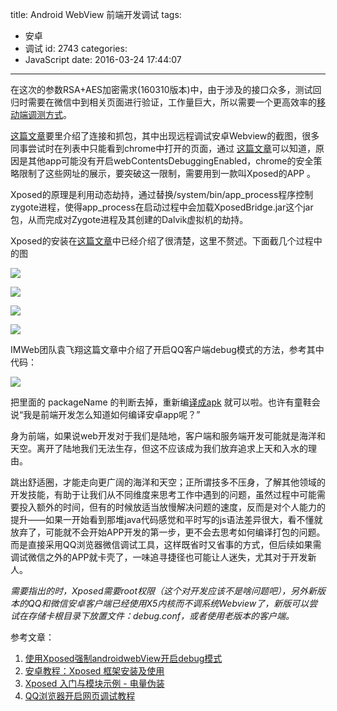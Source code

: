 title: Android WebView 前端开发调试
tags:
  - 安卓
  - 调试
id: 2743
categories:
  - JavaScript
date: 2016-03-24 17:44:07
---

在这次的参数RSA+AES加密需求(160310版本)中，由于涉及的接口众多，测试回归时需要在微信中到相关页面进行验证，工作量巨大，所以需要一个更高效率的[移动端调测方式](https://slides.com/guotao/mobile-debugging)。

[这篇文章](http://iffe.top/blog/%e5%b9%b3%e5%ae%89%e5%86%85%e7%bd%91%e6%a0%87%e8%a3%85%e6%9c%ba%e8%bf%9c%e7%a8%8b%e8%b0%83%e8%af%95%e5%ae%89%e5%8d%93webview%e7%9a%84%e6%96%b9%e6%b3%95/)要里介绍了连接和抓包，其中出现远程调试安卓Webview的截图，很多同事尝试时在列表中只能看到chrome中打开的页面，通过 [这篇文章](http://imweb.io/topic/551b9f7057c4fc5a3a6da6bd)可以知道，原因是其他app可能没有开启webContentsDebuggingEnabled，chrome的安全策略限制了这些网址的展示，要突破这一限制，需要用到一款叫Xposed的APP 。

Xposed的原理是利用动态劫持，通过替换/system/bin/app_process程序控制zygote进程，使得app_process在启动过程中会加载XposedBridge.jar这个jar包，从而完成对Zygote进程及其创建的Dalvik虚拟机的劫持。

<!--more-->

Xposed的安装在[这篇文章](http://sspai.com/24538)中已经介绍了很清楚，这里不赘述。下面截几个过程中的图

![](http://kainy-migs.stor.sinaapp.com/original/2cd2eaef26bfbf8c5ac26cb8745b4d86.jpg)

![](http://kainy-migs.stor.sinaapp.com/original/7e2e0bd85521038be8245e0dce8f01b8.jpg)

![](http://kainy-migs.stor.sinaapp.com/original/b80060f2e73e59a3d2781e49676151d8.jpg)

![](http://kainy-migs.stor.sinaapp.com/original/01e235a2bff16c3bf2dbf047634bda5b.png)

IMWeb团队袁飞翔这篇文章中介绍了开启QQ客户端debug模式的方法，参考其中代码：

![](http://kainy-migs.stor.sinaapp.com/original/7fb84049ed58860fb96b897ca42b8a30.jpg)

把里面的 packageName 的判断去掉，重新编[译成apk](http://pan.baidu.com/s/1gecd5dD "提取密码：6abk") 就可以啦。也许有童鞋会说“我是前端开发怎么知道如何编译安卓app呢？”

身为前端，如果说web开发对于我们是陆地，客户端和服务端开发可能就是海洋和天空。离开了陆地我们无法生存，但这不应该成为我们放弃追求上天和入水的理由。

跳出舒适圈，才能走向更广阔的海洋和天空；正所谓技多不压身，了解其他领域的开发技能，有助于让我们从不同维度来思考工作中遇到的问题，虽然过程中可能需要投入额外的时间，但有的时候放适当放慢解决问题的速度，反而是对个人能力的提升——如果一开始看到那堆java代码感觉和平时写的js语法差异很大，看不懂就放弃了，可能就不会开始APP开发的第一步，更不会去思考如何编译打包的问题。而是直接采用QQ浏览器微信调试工具，这样既省时又省事的方式，但后续如果需调试微信之外的APP就卡壳了，一味追寻捷径也可能让人迷失，尤其对于开发新人。

_需要指出的时，Xposed需要root权限（这个对开发应该不是啥问题吧），另外新版本的QQ和微信安卓客户端已经使用X5内核而不调系统Webview了，新版可以尝试在存储卡根目录下放置文件：debug.conf，或者使用老版本的客户端。_

参考文章：

1.  [使用Xposed强制androidwebView开启debug模式 ](http://imweb.io/topic/551b9f7057c4fc5a3a6da6bd)
2.  [安卓教程：Xposed 框架安装及使用](http://sspai.com/24538)
3.  [Xposed 入门与模块示例 - 电量伪装](http://3dobe.com/archives/113)
4.  [QQ浏览器开启网页调试教程](http://blog.qqbrowser.cc/kai-qi-wang-ye-diao-shi-jiao-cheng)